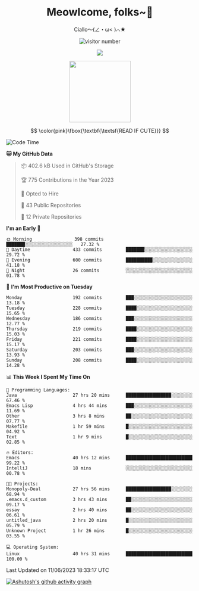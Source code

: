 <div align="center">
  <h1>Meowlcome, folks~👋</h1>
  <p>Ciallo～(∠・ω< )⌒★</p>
</div>

<p align="center">
  <img src="https://count.getloli.com/get/@Ziqi-Yang?theme=rule34" alt="visitor number" />
</p>

<p align="center">
  <img src="https://skillicons.dev/icons?i=rust,c,py,flutter,go,java,js,bash,linux,emacs" />
</p>
<p align="center">
  <img height="165" src="https://github-readme-stats.vercel.app/api?username=Ziqi-Yang&show_icons=true&include_all_commits=true&hide_border=true" />
</p>

$$
\color{pink}\fbox{\textbf{\textsf{READ IF CUTE}}}
$$

<!--START_SECTION:waka-->
![Code Time](http://img.shields.io/badge/Code%20Time-1%2C186%20hrs%2051%20mins-blue)

**🐱 My GitHub Data** 

> 📦 402.6 kB Used in GitHub's Storage 
 > 
> 🏆 775 Contributions in the Year 2023
 > 
> 💼 Opted to Hire
 > 
> 📜 43 Public Repositories 
 > 
> 🔑 12 Private Repositories 
 > 
**I'm an Early 🐤** 

```text
🌞 Morning                398 commits         ███████░░░░░░░░░░░░░░░░░░   27.32 % 
🌆 Daytime                433 commits         ███████░░░░░░░░░░░░░░░░░░   29.72 % 
🌃 Evening                600 commits         ██████████░░░░░░░░░░░░░░░   41.18 % 
🌙 Night                  26 commits          ░░░░░░░░░░░░░░░░░░░░░░░░░   01.78 % 
```
📅 **I'm Most Productive on Tuesday** 

```text
Monday                   192 commits         ███░░░░░░░░░░░░░░░░░░░░░░   13.18 % 
Tuesday                  228 commits         ████░░░░░░░░░░░░░░░░░░░░░   15.65 % 
Wednesday                186 commits         ███░░░░░░░░░░░░░░░░░░░░░░   12.77 % 
Thursday                 219 commits         ████░░░░░░░░░░░░░░░░░░░░░   15.03 % 
Friday                   221 commits         ████░░░░░░░░░░░░░░░░░░░░░   15.17 % 
Saturday                 203 commits         ███░░░░░░░░░░░░░░░░░░░░░░   13.93 % 
Sunday                   208 commits         ████░░░░░░░░░░░░░░░░░░░░░   14.28 % 
```


📊 **This Week I Spent My Time On** 

```text
💬 Programming Languages: 
Java                     27 hrs 20 mins      █████████████████░░░░░░░░   67.46 % 
Emacs Lisp               4 hrs 44 mins       ███░░░░░░░░░░░░░░░░░░░░░░   11.69 % 
Other                    3 hrs 8 mins        ██░░░░░░░░░░░░░░░░░░░░░░░   07.77 % 
Makefile                 1 hr 59 mins        █░░░░░░░░░░░░░░░░░░░░░░░░   04.92 % 
Text                     1 hr 9 mins         █░░░░░░░░░░░░░░░░░░░░░░░░   02.85 % 

🔥 Editors: 
Emacs                    40 hrs 12 mins      █████████████████████████   99.22 % 
IntelliJ                 18 mins             ░░░░░░░░░░░░░░░░░░░░░░░░░   00.78 % 

🐱‍💻 Projects: 
Monopoly-Deal            27 hrs 56 mins      █████████████████░░░░░░░░   68.94 % 
.emacs.d_custom          3 hrs 43 mins       ██░░░░░░░░░░░░░░░░░░░░░░░   09.17 % 
essay                    2 hrs 40 mins       ██░░░░░░░░░░░░░░░░░░░░░░░   06.61 % 
untitled_java            2 hrs 20 mins       █░░░░░░░░░░░░░░░░░░░░░░░░   05.79 % 
Unknown Project          1 hr 26 mins        █░░░░░░░░░░░░░░░░░░░░░░░░   03.55 % 

💻 Operating System: 
Linux                    40 hrs 31 mins      █████████████████████████   100.00 % 
```


 Last Updated on 11/06/2023 18:33:17 UTC
<!--END_SECTION:waka-->


[![Ashutosh's github activity graph](https://github-readme-activity-graph.cyclic.app/graph?username=Ziqi-Yang&theme=github)](https://github.com/ashutosh00710/github-readme-activity-graph)
